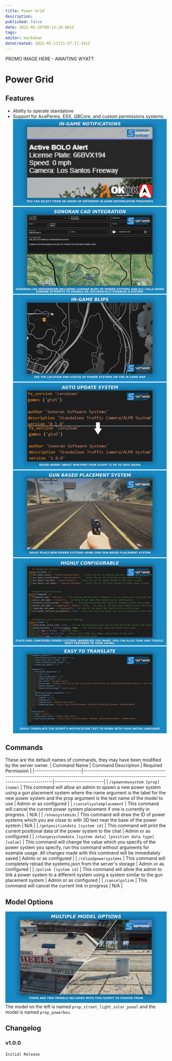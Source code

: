 ```yaml
---
title: Power Grid
description: 
published: false
date: 2022-05-26T00:13:24.661Z
tags: 
editor: markdown
dateCreated: 2022-05-11T21:57:17.341Z
---
```


PROMO IMAGE HERE - AWAITING WYATT

# Power Grid

## Features

-   Ability to operate standalone
-   Support for AcePerms, ESX, QBCore, and custom permissions systems
    ![notification-feature.png](/speed-camera/notification-feature.png)
		![ps-cad-integration.png](/power-system/ps-cad-integration.png)
    ![ps-in-game-blips.png](/power-system/ps-in-game-blips.png)
    ![auto-update-feature.png](/speed-camera/auto-update-feature.png)
    ![ps-gun-placement-system.png](/power-system/ps-gun-placement-system.png)
    ![ps-highly-configurable.png](/power-system/ps-highly-configurable.png)
    ![translate-feature.png](/speed-camera/translate-feature.png)

## Commands

These are the default names of commands, they may have been modified by the server owner.
| Command Name | Command Description | Required Permission |
|-----------------------|---------------------------------------------------------------------------------------------------------------------------------------------|------------------------|
| `/spawnnewsystem [prop] [name]` | This command will allow an admin to spawn a new power system using a gun placement system where the name argument is the label for the new power system and the prop argument is the text name of the model to use | Admin or as configured |
| `/cancelsystemplacement` | This command will cancel the current power system placement if one is currently in progress. | N/A |
| `/showsystemids` | This command will draw the ID of power systems which you are close to with 3D text near the base of the power system | N/A |
| `/getpositiondata [system id]` | This command will print the current positional data of the power system to the chat | Admin or as configured |
| `/changesystemdata [system data] [position data type] [value]` | This command will change the value which you specify of the power system you specify, run this command without arguments for example usage. All changes made with this command will be immediately saved | Admin or as configured |
| `/reloadpowersystems` | This command will completely reload the systems.json from the server's storage | Admin or as configured |
| `/pslink [system id]` | This command will allow the admin to link a power system to a different system using a system similar to the gun placement system | Admin or as configured |
| `/cancelpslink` | This command will cancel the current link in progress | N/A |

## Model Options

![ps-model-options-feature.png](/power-system/ps-model-options-feature.png)
The model on the left is named `prop_street_light_solar_panel` and the model is named `prop_powerbox`.

## Changelog

### v1.0.0
`Initial Release`